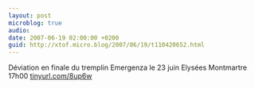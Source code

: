 ```yaml
---
layout: post
microblog: true
audio: 
date: 2007-06-19 02:00:00 +0200
guid: http://xtof.micro.blog/2007/06/19/t110420652.html
---
```

Déviation en finale du tremplin Emergenza le 23 juin Elysées Montmartre 17h00   [tinyurl.com/8up6w](http://tinyurl.com/8up6w)
